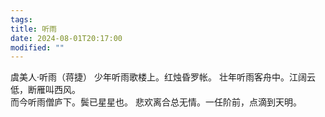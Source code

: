 ```yaml
---
tags: 
title: 听雨
date: 2024-08-01T20:17:00
modified: ""
---
```


虞美人·听雨（蒋捷）
少年听雨歌楼上。红烛昏罗帐。
壮年听雨客舟中。江阔云低，断雁叫西风。  
而今听雨僧庐下。鬓已星星也。
悲欢离合总无情。一任阶前，点滴到天明。





